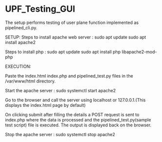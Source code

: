 # UPF_Testing_GUI
The setup performs testing of user plane function implemented as pipelined_cli.py.

SETUP:
Steps to install apache web server :
  sudo apt update
  sudo apt install apache2

Steps to install php :
  sudo apt update
  sudo apt install php libapache2-mod-php
  
  
 EXECUTION:
 
Paste the index.html index.php and pipelined_test.py files in the /var/www/html directory.

Start the apache server : sudo systemctl start apache2
  
Go to the browser and call the server using localhost or 127.0.0.1.(This displays the index.html page by default)

On clicking submit after filling the details a POST request is sent to index.php where the data is processed and the pipelined_test.py(sample test script) file is executed.
The output is displayed back on the browser.
  
Stop the apache server : sudo systemctl stop apache2
  
  

